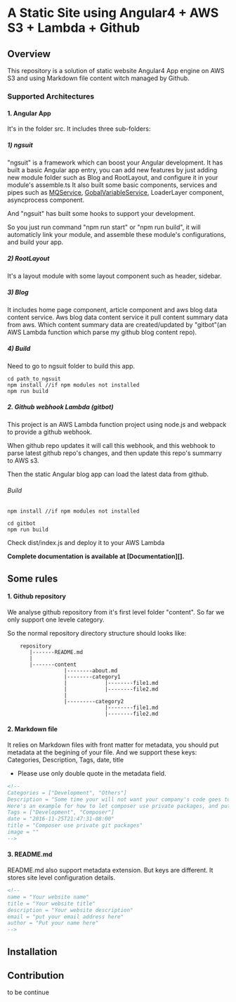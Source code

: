 # A Static Site using Angular4 + AWS S3 + Lambda + Github

## Overview

This repository is a solution of static website Angular4 App engine on AWS S3 and using Markdown file content witch managed by Github.

### Supported Architectures

#### 1. Angular App

It's in the folder src. It includes three sub-folders:

##### 1) ngsuit

"ngsuit" is a framework which can boost your Angular development.
It has built a basic Angular app entry, you can add new features by just adding new module folder such as Blog and RootLayout, and configure it in your module's assemble.ts
It also built some basic components, services and pipes 
such as [MQService](http://zencodelife.me/article/angular/angular2componentcommunication.md), [GobalVariableService](http://zencodelife.me/article/angular/angular2globalvariableservice.md), LoaderLayer component, asyncprocess component.

And "ngsuit" has built some hooks to support your development.

So you just run command "npm run start" or "npm run build", it will automaticly link your module, and assemble these module's configurations, and build your app.

##### 2) RootLayout

It's a layout module with some layout component such as header, sidebar.

##### 3) Blog

It includes home page component, article component and aws blog data content service.
Aws blog data content service it pull content summary data from aws. Which content summary data are created/updated by "gitbot"(an AWS Lambda function which parse my github blog content repo).

##### 4) Build

Need to go to ngsuit folder to build this app.

```shell
cd path_to_ngsuit
npm install //if npm modules not installed
npm run build
```

##### 2. Github webhook Lambda (gitbot)

This project is an AWS Lambda function project using node.js and webpack to provide a github webhook.

When github repo updates it will call this webhook, and this webhook to parse latest github repo's changes, and then update this repo's summarry to AWS s3.

Then the static Angular blog app can load the latest data from github.

###### Build
```shell
npm install //if npm modules not installed

cd gitbot
npm run build
```

Check dist/index.js and deploy it to your AWS Lambda


**Complete documentation is available at [Documentation][].**

## Some rules

#### 1. Github repository
We analyse github repository from it's first level folder "content". So far we only support one levele category.

So the normal repository directory structure should looks like:
```
    repository
       |-------README.md
       |
       |-------content
                  |--------about.md
                  |--------category1
                  |            |--------file1.md
                  |            |--------file2.md
                  |            
                  |---------category2
                               |--------file1.md
                               |--------file2.md
``` 

#### 2. Markdown file

It relies on Markdown files with front matter for metadata, you should put metadata at the begining of your file.
And we support these keys: Categories, Description, Tags, date, title

* Please use only double quote in the metadata field.

```html
<!--
Categories = ["Development", "Others"]
Description = "Some time your will not want your company's code goes to public project, but you want composer to manage packages.
Here's an example for how to let composer use private packages, and put these packages to customize folder."
Tags = ["Development", "Composer"]
date = "2016-11-25T21:47:31-08:00"
title = "Composer use private git packages"
image = ""
-->
```

#### 3. README.md
README.md also support metadata extension. But keys are different.
It stores site level configuration details.
```html
<!--
name = "Your website name"
title = "Your website title"
description = "Your website description"
email = "put your email address here"
author = "Put your name here"
-->
```

## Installation

## Contribution

to be continue